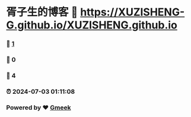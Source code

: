 # 胥子生的博客 :link: https://XUZISHENG-G.github.io/XUZISHENG.github.io 
### :page_facing_up: [1](https://XUZISHENG-G.github.io/XUZISHENG.github.io/tag.html) 
### :speech_balloon: 0 
### :hibiscus: 4 
### :alarm_clock: 2024-07-03 01:11:08 
### Powered by :heart: [Gmeek](https://github.com/Meekdai/Gmeek)
